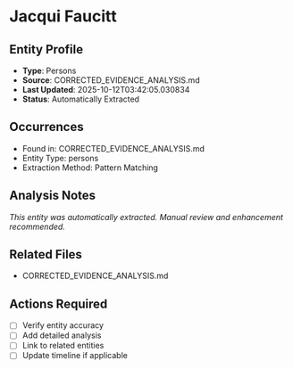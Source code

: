 # Jacqui Faucitt

## Entity Profile
- **Type**: Persons
- **Source**: CORRECTED_EVIDENCE_ANALYSIS.md
- **Last Updated**: 2025-10-12T03:42:05.030834
- **Status**: Automatically Extracted

## Occurrences
- Found in: CORRECTED_EVIDENCE_ANALYSIS.md
- Entity Type: persons
- Extraction Method: Pattern Matching

## Analysis Notes
*This entity was automatically extracted. Manual review and enhancement recommended.*

## Related Files
- CORRECTED_EVIDENCE_ANALYSIS.md

## Actions Required
- [ ] Verify entity accuracy
- [ ] Add detailed analysis
- [ ] Link to related entities
- [ ] Update timeline if applicable
